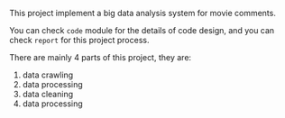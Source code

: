 This project implement a big data analysis system for movie comments.

You can check `code` module for the details of code design, and you can check `report` for this project process.

There are mainly 4 parts of this project, they are:
1. data crawling
2. data processing
3. data cleaning
4. data processing

